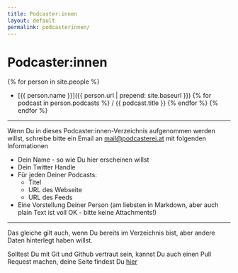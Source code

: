 ```yaml
---
title: Podcaster:innen
layout: default
permalink: podcasterinnen/
---
```


# Podcaster:innen


{% for person in site.people %}
* [{{ person.name }}]({{ person.url | prepend: site.baseurl }})
  {% for podcast in person.podcasts %} / {{ podcast.title }} {% endfor %}
{% endfor %}

<hr/>

Wenn Du in dieses Podcaster:innen-Verzeichnis aufgenommen werden willst, schreibe bitte ein Email an
<mail@podcasterei.at> mit folgenden Informationen

* Dein Name - so wie Du hier erscheinen willst
* Dein Twitter Handle
* Für jeden Deiner Podcasts:
  * Titel
  * URL des Webseite
  * URL des Feeds
* Eine Vorstellung Deiner Person (am liebsten in Markdown, aber auch plain Text ist voll OK - bitte keine Attachments!)

<hr/>

Das gleiche gilt auch, wenn Du bereits im Verzeichnis bist, aber andere Daten hinterlegt haben willst.

Solltest Du mit Git und Github vertraut sein, kannst Du auch einen Pull Request machen, deine Seite findest Du [hier](https://github.com/podcasterei/website-quellcode/tree/master/_people)